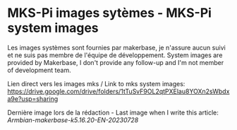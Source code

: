 # MKS-Pi images sytèmes  - MKS-Pi system images

Les images systèmes sont fournies par makerbase, je n'assure aucun suivi et ne suis pas membre de l'équipe de développement.
System images are provided by Makerbase, I don't provide any follow-up and I'm not member of development team.

Lien direct vers les images mks / Link to mks system images:
https://drive.google.com/drive/folders/1tTuSvF9OL2qtPXElau8YOXn2sWbdxa9e?usp=sharing

Dernière image lors de la rédaction - Last image when I write this article:
     *Armbian-makerbase-k5.16.20-EN-20230728*